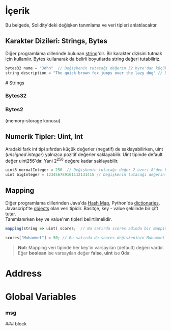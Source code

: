 # İçerik

Bu belgede, Solidity'deki değişken tanımlama ve veri tipleri anlatılacaktır.

## Karakter Dizileri: Strings, Bytes

Diğer programlama dillerinde bulunan [string](https://en.wikipedia.org/wiki/String_(computer_science))'dir. Bir karakter dizisini tutmak için kullanılır. Bytes kullanarak da belirli boyutlarda string değeri tutabiliriz.
```javascript
bytes32 name = "John"  // Değişkenin tutacağı değerin 32 byte'dan küçük olacağı kesin ise böyle bir kullanım olabilir.
string description = "The quick brown fox jumps over the lazy dog" // Uzun bir karakter dizisi olduğu için string ile tutmak daha mantıklıdır.
```

# Strings
### Bytes32
### Bytes2
(memory-storage konusu)


## Numerik Tipler: Uint, Int

Aradaki fark int tipi sıfırdan küçük değerler (negatif) de saklayabilirken, uint (*unsigned integer*) yalnızca pozitif değerler saklayabilir. Uint tipinde default değer uint256'dır. Yani 2<sup>256</sup> değere kadar saklayabilir. 

```javascript
uint8 normalInteger = 250  // Değişkenin tutacağı değer 2 üzeri 8'den küçük olacağı kesin ise böyle bir kullanım olabilir.
uint bigInteger = 123456789101112131415 // Değişkenin tutacağı değerin büyük olma durumu varsa böyle tutmak daha mantıklıdır.
```

## Mapping

Diğer programlama dillerinden Java'da [Hash Map](https://docs.oracle.com/javase/8/docs/api/java/util/HashMap.html), Python'da [dictionaries](https://docs.python.org/3/tutorial/datastructures.html#dictionaries), Javascript'te [objects](https://www.w3schools.com/js/js_objects.asp) olan veri tipidir. Basitçe, key - value şeklinde bir çift tutar. \
Tanımlanırken key ve value'nın tipleri belirtilmelidir.

```javascript
mapping(string => uint) scores;  // Bu satırda scores adında bir mapping değişkeni tanımladık. Bunun key değişkeninin string, value değerinin ise uint olacağını belirttik.

scores["Muhammet"] = 50; // Bu satırda da scores değişkeninin Muhammet key'i için value değerini 50 olarak atadık.
```

> **Not:** Mapping veri tipinde her key'in varsayılan (default) değeri vardır. Eğer **boolean** ise varsayılan değer **false**, **uint** ise **0**dır.


# Address

# Global Variables
### msg
### block